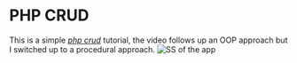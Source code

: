 # PHP CRUD

This is a simple [_php crud_](https://www.youtube.com/watch?v=3xRMUDC74Cw) tutorial, the video follows up an OOP approach but I switched up to a procedural approach.
![SS of the app](https://user-images.githubusercontent.com/26633915/92982320-44b6ed00-f463-11ea-946b-8982666736d2.png)